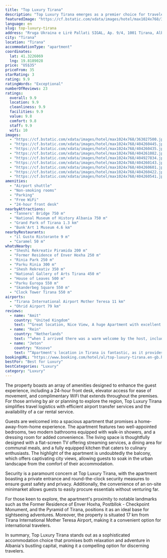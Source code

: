```yaml
---
title: "Top Luxury Tirana"
description: "Top Luxury Tirana emerges as a premier choice for travelers seeking a blend of comfort and convenience in the heart of Albania's vibrant capital."
featuredImage: "https://cf.bstatic.com/xdata/images/hotel/max1024x768/363027500.jpg?k=e937840f2e9824281cdf3021ecd41ba666a87ab96a53b2edcb985dc8998e14e8&o=&hp=1"
language: en
slug: top-luxury-tirana
address: "Rruga Ukraina e Lirë Pallati SIGAL, Ap. 9/4, 1001 Tirana, Albania"
city: "Tirana"
location: "Tirana"
accommodationType: "apartment"
coordinates:
  lat: 41.3226069
  lng: 19.8189028
price: "US$35"
priceFrom: 35
starRating: 3
rating: 9.9
ratingWords: "Exceptional"
numberOfReviews: 23
ratings:
  overall: 9.9
  location: 9.9
  cleanliness: 9.9
  facilities: 9.9
  value: 9.8
  comfort: 9.8
  staff: 9.9
  wifi: 10
images:
  - "https://cf.bstatic.com/xdata/images/hotel/max1024x768/363027500.jpg?k=e937840f2e9824281cdf3021ecd41ba666a87ab96a53b2edcb985dc8998e14e8&o=&hp=1"
  - "https://cf.bstatic.com/xdata/images/hotel/max1024x768/404260445.jpg?k=ceee71aa4c1deb981b5a3cafd48623563991d07efad24dbb850a9b8efb18878f&o=&hp=1"
  - "https://cf.bstatic.com/xdata/images/hotel/max1024x768/404260435.jpg?k=ae6b2458bd633a953cb73a8e03208e27745886462626505bc3d4caaed2a3f3a9&o=&hp=1"
  - "https://cf.bstatic.com/xdata/images/hotel/max1024x768/404261082.jpg?k=eaaf253581e21af6f3387eaaf0cae56b26aace4339e8f0b82b95700a940551db&o=&hp=1"
  - "https://cf.bstatic.com/xdata/images/hotel/max1024x768/404927834.jpg?k=32cf68e276a6a07f433f965d5b1b8417b21f682406d15b618090ef6528b76db6&o=&hp=1"
  - "https://cf.bstatic.com/xdata/images/hotel/max1024x768/404260143.jpg?k=ba1facc3960e8ffe00126b89eaf973d804d8f72f982d439f679a525a534d9569&o=&hp=1"
  - "https://cf.bstatic.com/xdata/images/hotel/max1024x768/404260601.jpg?k=0d77d19d0e87cc09839f45370074a62ab7121d8f70517516b8052c86f7b4c407&o=&hp=1"
  - "https://cf.bstatic.com/xdata/images/hotel/max1024x768/404260422.jpg?k=195c332eaba352bf2f48e9e8e58e51962e84f7ad77dce54b938de51f33e0165d&o=&hp=1"
  - "https://cf.bstatic.com/xdata/images/hotel/max1024x768/404260541.jpg?k=498f095ac6cbc85620c5c0d0520a6fa0d90b25012bf7d8ce952322bff2c86f8b&o=&hp=1"
amenities:
  - "Airport shuttle"
  - "Non-smoking rooms"
  - "Parking"
  - "Free WiFi"
  - "24-hour front desk"
nearbyAttractions:
  - "Tanners' Bridge 750 m"
  - "National Museum of History Albania 750 m"
  - "Grand Park of Tirana 1.3 km"
  - "Bunk'Art 1 Museum 4.6 km"
nearbyRestaurants:
  - "il Gusto Ristorante 9 m"
  - "Caramel 50 m"
whatsNearby:
  - "Sheshi Rekreativ Piramida 200 m"
  - "Former Residence of Enver Hoxha 250 m"
  - "Rinia Park 250 m"
  - "Parku Rinia 300 m"
  - "Shesh Rekreativ 350 m"
  - "National Gallery of Arts Tirana 450 m"
  - "House of Leaves 500 m"
  - "Parku Europa 550 m"
  - "Skanderbeg Square 550 m"
  - "Clock Tower Tirana 550 m"
airports:
  - "Tirana International Airport Mother Teresa 11 km"
  - "Ohrid Airport 79 km"
reviews:
  - name: "Amit"
    country: "United Kingdom"
    text: "“Great location, Nice View, A huge Apartment with excellent facilities. Josef our host was very a nice, funny and helpful man.”"
  - name: "Rein"
    country: "Netherlands"
    text: "“when I arrived there was a warm welcome by the host, including some chilled drinks and fresh flowers! Apartment is clean, very complete and spacious.”"
  - name: "Jeton"
    country: "Kosovo"
    text: "“Apartment's location in Tirana is fantastic, as it provides easy access to some of the city's most exciting and interesting areas. Whether you're looking to explore the bustling Blloku neighborhood with its trendy bars and cafes, or take a stroll...”"
bookingURL: "https://www.booking.com/hotel/al/top-luxury-tirana.en-gb.html?aid=8035640"
bestFor: "Best for Luxury"
bestCategories: "Luxury"
category: "Luxury"
---
```


The property boasts an array of amenities designed to enhance the guest experience, including a 24-hour front desk, elevator access for ease of movement, and complimentary WiFi that extends throughout the premises. For those arriving by air or planning to explore the region, Top Luxury Tirana simplifies travel logistics with efficient airport transfer services and the availability of a car rental service.

Guests are welcomed into a spacious apartment that promises a home-away-from-home experience. The apartment features two well-appointed bedrooms, two modern bathrooms equipped with walk-in showers, and a dressing room for added convenience. The living space is thoughtfully designed with a flat-screen TV offering streaming services, a dining area for communal meals, and a fully equipped kitchen that caters to culinary enthusiasts. The highlight of the apartment is undoubtedly the balcony, which offers captivating city views, allowing guests to soak in the urban landscape from the comfort of their accommodation.

Security is a paramount concern at Top Luxury Tirana, with the apartment boasting a private entrance and round-the-clock security measures to ensure guest safety and privacy. Additionally, the convenience of an on-site minimarket allows guests to easily procure essentials without venturing far.

For those keen to explore, the apartment's proximity to notable landmarks such as the Former Residence of Enver Hoxha, Postbllok - Checkpoint Monument, and the Pyramid of Tirana, positions it as an ideal base for sightseeing adventures. Moreover, the property is situated 17 km from Tirana International Mother Teresa Airport, making it a convenient option for international travelers.

In summary, Top Luxury Tirana stands out as a sophisticated accommodation choice that promises both relaxation and adventure in Albania's bustling capital, making it a compelling option for discerning travelers.